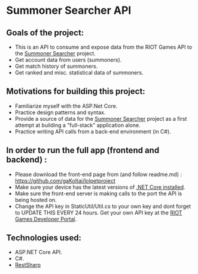 # Summoner Searcher API

## Goals of the project:

- This is an API to consume and expose data from the RIOT Games API to the [Summoner Searcher](https://github.com/gaKoltai/lolpetproject) project.
- Get account data from users (summoners).
- Get match history of summoners.
- Get ranked and misc. statistical data of summoners.

## Motivations for building this project:

- Familiarize myself with the ASP.Net Core.
- Practice design patterns and syntax.
- Provide a source of data for the [Summoner Searcher](https://github.com/gaKoltai/lolpetproject) project as a first attempt at building a "full-stack" application alone.
- Practice writing API calls from a back-end environment (in C#).


## In order to run the full app (frontend and backend) :

- Please download the front-end page from (and follow readme.md)  : https://github.com/gaKoltai/lolpetproject
- Make sure your device has the latest versions of [.NET Core installed](https://dotnet.microsoft.com/download).
- Make sure the front-end server is making calls to the port the API is being hosted on.
- Change the API key in StaticUtil/Util.cs to your own key and dont forget to UPDATE THIS EVERY 24 hours. Get your own API key at the [RIOT Games Developer Portal](https://developer.riotgames.com/).


## Technologies used:

- ASP.NET Core API.
- C#.
- [RestSharp](http://restsharp.org/)

